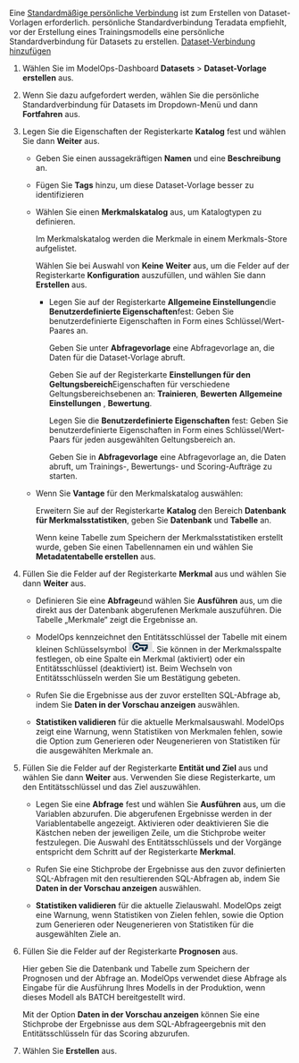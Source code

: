 Eine [Standardmäßige persönliche Verbindung](wkm1725389190945.md) ist zum Erstellen von Dataset-Vorlagen erforderlich. persönliche Standardverbindung Teradata empfiehlt, vor der Erstellung eines Trainingsmodells eine persönliche Standardverbindung für Datasets zu erstellen. [Dataset-Verbindung hinzufügen](vpe1725389258480.md)

1.  Wählen Sie im ModelOps-Dashboard **Datasets** > **Dataset-Vorlage erstellen** aus.


1.  Wenn Sie dazu aufgefordert werden, wählen Sie die persönliche Standardverbindung für Datasets im Dropdown-Menü und dann **Fortfahren** aus.


1.  Legen Sie die Eigenschaften der Registerkarte **Katalog** fest und wählen Sie dann **Weiter** aus.

    -   Geben Sie einen aussagekräftigen **Namen** und eine **Beschreibung** an.


    -   Fügen Sie **Tags** hinzu, um diese Dataset-Vorlage besser zu identifizieren


    -   Wählen Sie einen **Merkmalskatalog** aus, um Katalogtypen zu definieren.

        Im Merkmalskatalog werden die Merkmale in einem Merkmals-Store aufgelistet.

        Wählen Sie bei Auswahl von **Keine** **Weiter** aus, um die Felder auf der Registerkarte **Konfiguration** auszufüllen, und wählen Sie dann **Erstellen** aus.

        -   Legen Sie auf der Registerkarte **Allgemeine Einstellungen**die **Benutzerdefinierte Eigenschaften**fest: Geben Sie benutzerdefinierte Eigenschaften in Form eines Schlüssel/Wert-Paares an.

            Geben Sie unter **Abfragevorlage** eine Abfragevorlage an, die Daten für die Dataset-Vorlage abruft.

            Geben Sie auf der Registerkarte **Einstellungen für den Geltungsbereich**Eigenschaften für verschiedene Geltungsbereichsebenen an: **Trainieren**, **Bewerten** **Allgemeine Einstellungen** , **Bewertung**.

            Legen Sie die **Benutzerdefinierte Eigenschaften** fest: Geben Sie benutzerdefinierte Eigenschaften in Form eines Schlüssel/Wert-Paars für jeden ausgewählten Geltungsbereich an.

            Geben Sie in **Abfragevorlage** eine Abfragevorlage an, die Daten abruft, um Trainings-, Bewertungs- und Scoring-Aufträge zu starten.


    -   Wenn Sie **Vantage** für den Merkmalskatalog auswählen:

        Erweitern Sie auf der Registerkarte **Katalog** den Bereich **Datenbank für Merkmalsstatistiken**, geben Sie **Datenbank** und **Tabelle** an.

        Wenn keine Tabelle zum Speichern der Merkmalsstatistiken erstellt wurde, geben Sie einen Tabellennamen ein und wählen Sie **Metadatentabelle erstellen** aus.


1.  Füllen Sie die Felder auf der Registerkarte **Merkmal** aus und wählen Sie dann **Weiter** aus.

    -   Definieren Sie eine **Abfrage**und wählen Sie **Ausführen** aus, um die direkt aus der Datenbank abgerufenen Merkmale auszuführen. Die Tabelle „Merkmale“ zeigt die Ergebnisse an.


    -   ModelOps kennzeichnet den Entitätsschlüssel der Tabelle mit einem kleinen Schlüsselsymbol ![entity key icon](Images/bqp1743454094214.png). Sie können in der Merkmalsspalte festlegen, ob eine Spalte ein Merkmal (aktiviert) oder ein Entitätsschlüssel (deaktiviert) ist. Beim Wechseln von Entitätsschlüsseln werden Sie um Bestätigung gebeten.


    -   Rufen Sie die Ergebnisse aus der zuvor erstellten SQL-Abfrage ab, indem Sie **Daten in der Vorschau anzeigen** auswählen.


    -   **Statistiken validieren** für die aktuelle Merkmalsauswahl. ModelOps zeigt eine Warnung, wenn Statistiken von Merkmalen fehlen, sowie die Option zum Generieren oder Neugenerieren von Statistiken für die ausgewählten Merkmale an.


1.  Füllen Sie die Felder auf der Registerkarte **Entität und Ziel** aus und wählen Sie dann **Weiter** aus. Verwenden Sie diese Registerkarte, um den Entitätsschlüssel und das Ziel auszuwählen.

    -   Legen Sie eine **Abfrage** fest und wählen Sie **Ausführen** aus, um die Variablen abzurufen. Die abgerufenen Ergebnisse werden in der Variablentabelle angezeigt. Aktivieren oder deaktivieren Sie die Kästchen neben der jeweiligen Zeile, um die Stichprobe weiter festzulegen. Die Auswahl des Entitätsschlüssels und der Vorgänge entspricht dem Schritt auf der Registerkarte **Merkmal**.


    -   Rufen Sie eine Stichprobe der Ergebnisse aus den zuvor definierten SQL-Abfragen mit den resultierenden SQL-Abfragen ab, indem Sie **Daten in der Vorschau anzeigen** auswählen.


    -   **Statistiken validieren** für die aktuelle Zielauswahl. ModelOps zeigt eine Warnung, wenn Statistiken von Zielen fehlen, sowie die Option zum Generieren oder Neugenerieren von Statistiken für die ausgewählten Ziele an.


1.  Füllen Sie die Felder auf der Registerkarte **Prognosen** aus.

    Hier geben Sie die Datenbank und Tabelle zum Speichern der Prognosen und der Abfrage an. ModelOps verwendet diese Abfrage als Eingabe für die Ausführung Ihres Modells in der Produktion, wenn dieses Modell als BATCH bereitgestellt wird.

    Mit der Option **Daten in der Vorschau anzeigen** können Sie eine Stichprobe der Ergebnisse aus dem SQL-Abfrageergebnis mit den Entitätsschlüsseln für das Scoring abzurufen.


1.  Wählen Sie **Erstellen** aus.


